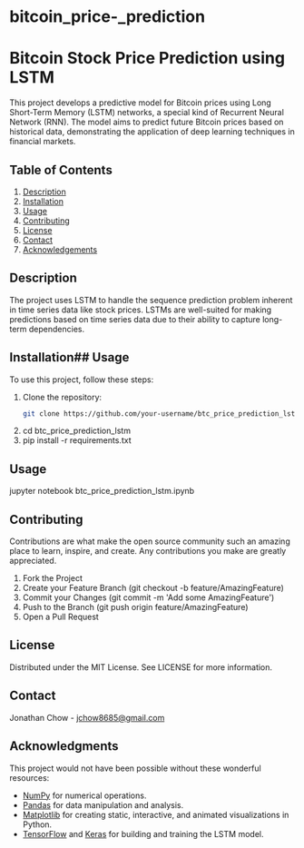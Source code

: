 # bitcoin_price-_prediction

# Bitcoin Stock Price Prediction using LSTM

This project develops a predictive model for Bitcoin prices using Long Short-Term Memory (LSTM) networks, a special kind of Recurrent Neural Network (RNN). The model aims to predict future Bitcoin prices based on historical data, demonstrating the application of deep learning techniques in financial markets.

## Table of Contents
1. [Description](#description)
2. [Installation](#installation)
3. [Usage](#usage)
4. [Contributing](#contributing)
5. [License](#license)
6. [Contact](#contact)
7. [Acknowledgements](#acknowledgements)

## Description
The project uses LSTM to handle the sequence prediction problem inherent in time series data like stock prices. LSTMs are well-suited for making predictions based on time series data due to their ability to capture long-term dependencies.

## Installation## Usage
To use this project, follow these steps:

1. Clone the repository:
   ```bash
   git clone https://github.com/your-username/btc_price_prediction_lstm.git
2. cd btc_price_prediction_lstm
3. pip install -r requirements.txt

## Usage
jupyter notebook btc_price_prediction_lstm.ipynb

## Contributing
Contributions are what make the open source community such an amazing place to learn, inspire, and create. Any contributions you make are greatly appreciated.

1. Fork the Project
2. Create your Feature Branch (git checkout -b feature/AmazingFeature)
3. Commit your Changes (git commit -m 'Add some AmazingFeature')
4. Push to the Branch (git push origin feature/AmazingFeature)
5. Open a Pull Request

## License
Distributed under the MIT License. See LICENSE for more information.

## Contact
Jonathan Chow - jchow8685@gmail.com

## Acknowledgments

This project would not have been possible without these wonderful resources:

- [NumPy](http://numpy.org/) for numerical operations.
- [Pandas](https://pandas.pydata.org/) for data manipulation and analysis.
- [Matplotlib](https://matplotlib.org/) for creating static, interactive, and animated visualizations in Python.
- [TensorFlow](https://www.tensorflow.org/) and [Keras](https://keras.io/) for building and training the LSTM model.

